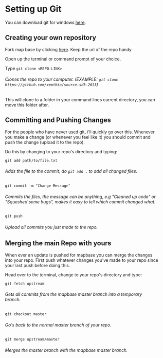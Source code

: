 # Setting up Git

You can download git for windows [here](https://git-scm.com/downloads).

## Creating your own repository

Fork map base by clicking [here](https://github.com/mapbase-source/source-sdk-2013/fork).
Keep the url of the repo handy

Open up the terminal or command prompt of your choice.

Type ```git clone <REPO-LINK>``` 
###### Clones the repo to your computer. (EXAMPLE: ```git clone https://github.com/xenthio/source-sdk-2013```)

This will clone to a folder in your command lines current directory, you can move this folder after.

## Committing and Pushing Changes

For the people who have never used git, i'll quickly go over this.
Whenever you make a change (or whenever you feel like it) you should commit and push the change (upload it to the repo).

Do this by changing to your repo's directory and typing:

```git add path/to/file.txt```
###### Adds the file to the commit, do ```git add .``` to add all changed files.

```git commit -m "Change Message"```
###### Commits the files, the message can be anything, e.g "Cleaned up code" or "Squashed some bugs", makes it easy to tell which commit changed what.

```git push```
###### Upload all commits you just made to the repo.

## Merging the main Repo with yours
When ever an update is pushed for mapbase you can merge the changes into your repo.
First push whatever changes you've made to your repo since your last push before doing this.

Head over to the terminal, change to your repo's directory and type:

```git fetch upstream```
###### Gets all commits from the mapbase master branch into a temporary branch.

```git checkout master```
###### Go's back to the normal master branch of your repo.

```git merge upstream/master```
###### Merges the master branch with the mapbase master branch.
